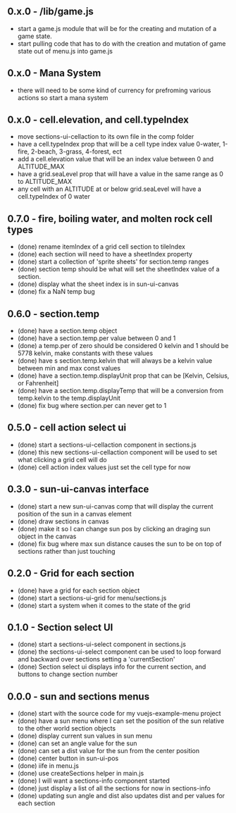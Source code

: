 <!-- land-sections-grid -->


<!-- BASIC IDEA -->
<!-- 
   Get the basic game logic worked out
-->

## 0.x.0 - /lib/game.js
* start a game.js module that will be for the creating and mutation of a game state.
* start pulling code that has to do with the creation and mutation of game state out of menu.js into game.js

## 0.x.0 - Mana System
* there will need to be some kind of currency for prefroming various actions so start a mana system

## 0.x.0 - cell.elevation, and cell.typeIndex
* move sections-ui-cellaction to its own file in the comp folder
* have a cell.typeIndex prop that will be a cell type index value 0-water, 1-fire, 2-beach, 3-grass, 4-forest, ect
* add a cell.elevation value that will be an index value between 0 and ALTITUDE\_MAX
* have a grid.seaLevel prop that will have a value in the same range as 0 to ALTITUDE\_MAX
* any cell with an ALTITUDE at or below grid.seaLevel will have a cell.typeIndex of 0 water

## 0.7.0 - fire, boiling water, and molten rock cell types
* (done) rename itemIndex of a grid cell section to tileIndex
* (done) each section will need to have a sheetIndex property
* (done) start a collection of 'sprite sheets' for section.temp ranges
* (done) section temp should be what will set the sheetIndex value of a section.
* (done) display what the sheet index is in sun-ui-canvas
* (done) fix a NaN temp bug

## 0.6.0 - section.temp
* (done) have a section.temp object
* (done) have a section.temp.per value between 0 and 1
* (done) a temp.per of zero should be considered 0 kelvin and 1 should be 5778 kelvin, make constants with these values
* (done) have s section.temp.kelvin that will always be a kelvin value between min and max const values
* (done) have a section.temp.displayUnit prop that can be \[Kelvin, Celsius, or Fahrenheit\]
* (done) have a section.temp.displayTemp that will be a conversion from temp.kelvin to the temp.displayUnit
* (done) fix bug where section.per can never get to 1

## 0.5.0 - cell action select ui
* (done) start a sections-ui-cellaction component in sections.js
* (done) this new sections-ui-cellaction component will be used to set what clicking a grid cell will do
* (done) cell action index values just set the cell type for now

## 0.3.0 - sun-ui-canvas interface
* (done) start a new sun-ui-canvas comp that will display the current position of the sun in a canvas element
* (done) draw sections in canvas
* (done) make it so I can change sun pos by clicking an draging sun object in the canvas
* (done) fix bug where max sun distance causes the sun to be on top of sections rather than just touching 

## 0.2.0 - Grid for each section
* (done) have a grid for each section object
* (done) start a sections-ui-grid for menu/sections.js
* (done) start a system when it comes to the state of the grid

## 0.1.0 - Section select UI
* (done) start a sections-ui-select component in sections.js
* (done) the sections-ui-select component can be used to loop forward and backward over sections setting a 'currentSection'
* (done) Section select ui displays info for the current section, and buttons to change section number

## 0.0.0 - sun and sections menus
* (done) start with the source code for my vuejs-example-menu project
* (done) have a sun menu where I can set the position of the sun relative to the other world section objects
* (done) display current sun values in sun menu
* (done) can set an angle value for the sun
* (done) can set a dist value for the sun from the center position
* (done) center button in sun-ui-pos
* (done) iife in menu.js
* (done) use createSections helper in main.js
* (done) I will want a sections-info component started
* (done) just display a list of all the sections for now in sections-info
* (done) updating sun angle and dist also updates dist and per values for each section
